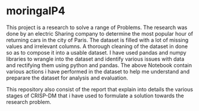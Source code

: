 # moringaIP4

This project is a research to solve a range of Problems. The research was done by an electric Sharing company to determine
the most popular hour of returning cars in the city of Paris. The dataset is filled with a lot of missing values and irrelevant 
columns. 
A thorough cleaning of the dataset in done so as to compose it into a usable dataset. 
I have used pandas and numpy libraries to wrangle into the dataset and identify various issues with data and rectifying them
using python and pandas.
The above Notebook contain various actions i have performed in the dataset to help me understand and preparare the dataset
for analysis and evaluation.

This repository also consist of the report that explain into details the various stages of CRISP-DM that i have used to 
formulate a solution towards the research problem.
